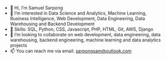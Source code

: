 - 👋 Hi, I’m Samuel Sarpong
- 👀 I’m interested in Data Science and Analytics, Machine Learning, Business Intelligence, Web Development, Data Engineering, Data Warehousing and Backend Development
- 🌱 Skills:  SQL, Python, CSS, Javascript, PHP, HTML, Git, AWS, Django 
- 💞️ I’m looking to collaborate on web development, data engineering, data warehousing, backend engineering, machine learning and data analytics projects
- 📫 You can reach me via email: sarpongsam@outlook.com

<!---
sammyosti/sammyosti is a ✨ special ✨ repository because its `README.md` (this file) appears on your GitHub profile.
You can click the Preview link to take a look at your changes.
--->
